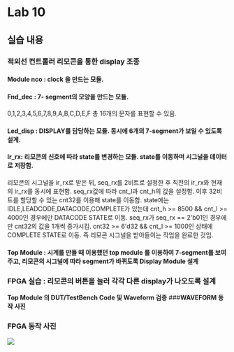 # Lab 10
## 실습 내용
### **적외선 컨트롤러 리모콘을 통한  display 조종**
#### **Module nco** :  clock 을 만드는 모듈. 
#### **Fnd_dec** : 7- segment의 모양을 만드는 모듈. 
0,1,2,3,4,5,6,7,8,9,A,B,C,D,E,F 총 16개의 문자를 표현할 수 있음.
#### **Led_disp** : DISPLAY를 담당하는 모듈. 동시에 6개의 7-segment가 보일 수 있도록 설계.  
#### **Ir_rx**: 리모콘의 신호에 따라   state를 변경하는 모듈. state를 이동하며 시그널을 데이터로 저장함.
 리모콘의 시그널을  ir_rx로 받은 뒤, seq_rx를 2비트로 설정한 후 직전의  ir_rx와 현재의 ir_rx를 동시에 표현함.
 seq_rx값에 따라 cnt_l과 cnt_h의 값을 설정함. 이후 32비트를 할당할 수 있는  cnt32를 이용해 state를 이동함. 
 state에는 IDLE,LEADCODE,DATACODE,COMPLETE가 있는데 cnt_h >= 8500 && cnt_l >= 4000인 경우에만 DATACODE STATE로 이동. 
 seq_rx가 seq_rx == 2'b01인 경우에만 cnt32의 값을 1개씩 증가시킴.
 cnt32 >= 6'd32 && cnt_l >= 1000인 상태에 COMPLETE STATE로 이동. 즉 리모콘 시그널을 받아들이는 작업을 완료한 것임.


#### **Top Module** : 시계를 만들 때 이용했던   top module 를 이용하여 7-segment를 보여주고, 리모콘의 시그널에 따라 segment가 바뀌도록 Display Module 설계
### FPGA 실습  : 리모콘의 버튼을 눌러 각각 다른  display가 나오도록 설계
**Top Module 의 DUT/TestBench Code 및 Waveform 검증**
###**WAVEFORM 동작 사진**
![]()
### **FPGA 동작 사진**
![](https://github.com/jungeun0/logic_design/blob/master/IMG_2548%20(1).PNG)






<!--stackedit_data:
eyJoaXN0b3J5IjpbNDAxNzIxMTgxLC0xMTg2OTgzNTkzLC04Mj
AyMDA1MzYsLTIwMjIyMDYzNzEsODMzMTIxNjY3LC04NzUzNjYw
OF19
-->